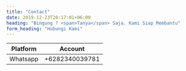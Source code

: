 ```yaml
---
title: "Contact"
date: 2019-12-23T20:17:01+06:00
heading: "Bingung ? <span>Tanya</span> Saja. Kami Siap Membantu"
form_heading: "Hubungi Kami"
---
```


| Platform | Account        |
| -------- | -------------- |
| Whatsapp | +6282340039781 |
